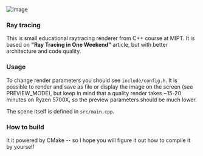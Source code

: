 ![image](https://github.com/foxidokun/raytracing/blob/master/output.png)

### Ray tracing
This is small educational raytracing renderer from C++ course at MIPT. It is based on __"Ray Tracing in One Weekend"__
article, but with better architecture and code quality.

### Usage
To change render parameters you should see `include/config.h`. It is possible to render and save as file or display the image
on the screen (see PREVIEW_MODE), but keep in mind that a quality render takes ~15-20 minutes on Ryzen 5700X,
so the preview parameters should be much lower.

The scene itself is defined in `src/main.cpp`.

### How to build
It it powered by CMake -- so I hope you will figure it out how to compile it 
by yourself
